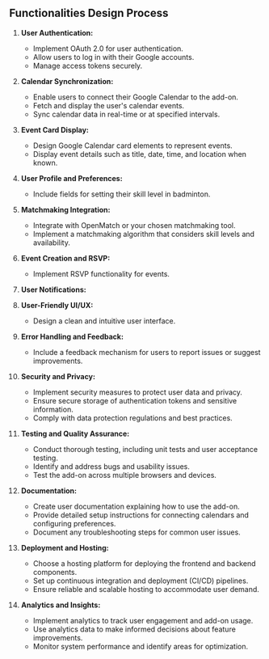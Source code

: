 ## Functionalities Design Process

1. **User Authentication:**
   - Implement OAuth 2.0 for user authentication.
   - Allow users to log in with their Google accounts.
   - Manage access tokens securely.

2. **Calendar Synchronization:**
   - Enable users to connect their Google Calendar to the add-on.
   - Fetch and display the user's calendar events.
   - Sync calendar data in real-time or at specified intervals.

3. **Event Card Display:**
   - Design Google Calendar card elements to represent events.
   - Display event details such as title, date, time, and location when known.
   <!-- - Include options for expanding event cards to view additional details like other users profiles, and equipment. -->

4. **User Profile and Preferences:**
   <!-- - Allow users to customize their profile. -->
   - Include fields for setting their skill level in badminton.
   <!-- - Let users specify their availability for games. -->

5. **Matchmaking Integration:**
   - Integrate with OpenMatch or your chosen matchmaking tool.
   - Implement a matchmaking algorithm that considers skill levels and availability.
6. **Event Creation and RSVP:**
   <!-- - Enable users to create their own badminton game events. -->
   <!-- - Allow users to invite others and set event details. -->
   - Implement RSVP functionality for events.

7. **User Notifications:**
   <!-- - Send notifications to users about upcoming events and matches. -->
   <!-- - Notify users when new events are created or when they receive invitations. -->
   <!-- - Provide options for users to manage their notification preferences. -->

8. **User-Friendly UI/UX:**
   - Design a clean and intuitive user interface.
   <!-- - Ensure mobile responsiveness for a seamless experience on various devices. -->
   <!-- - Implement user-friendly navigation and interaction patterns. -->

9. **Error Handling and Feedback:**
   <!-- - Provide clear error messages and feedback to users when issues occur. -->
   <!-- - Offer guidance on resolving common problems. -->
   - Include a feedback mechanism for users to report issues or suggest improvements.

10. **Security and Privacy:**
    - Implement security measures to protect user data and privacy.
    - Ensure secure storage of authentication tokens and sensitive information.
    - Comply with data protection regulations and best practices.

11. **Testing and Quality Assurance:**
    - Conduct thorough testing, including unit tests and user acceptance testing.
    - Identify and address bugs and usability issues.
    - Test the add-on across multiple browsers and devices.

12. **Documentation:**
    - Create user documentation explaining how to use the add-on.
    - Provide detailed setup instructions for connecting calendars and configuring preferences.
    - Document any troubleshooting steps for common user issues.

13. **Deployment and Hosting:**
    - Choose a hosting platform for deploying the frontend and backend components.
    - Set up continuous integration and deployment (CI/CD) pipelines.
    - Ensure reliable and scalable hosting to accommodate user demand.

14. **Analytics and Insights:**
    - Implement analytics to track user engagement and add-on usage.
    - Use analytics data to make informed decisions about feature improvements.
    - Monitor system performance and identify areas for optimization.
